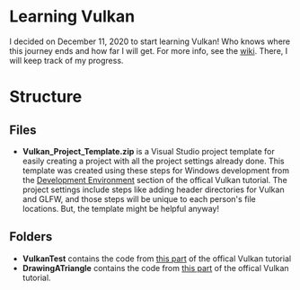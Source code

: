 # Learning Vulkan
I decided on December 11, 2020 to start learning Vulkan! Who knows where this journey ends and how far I will get. For more info, see the [wiki](https://github.com/kwilson33/learning-vulkan/wiki). There, I will keep track of my progress.

# Structure

## Files
* **Vulkan_Project_Template.zip** is a Visual Studio project template for easily creating a project with all the project settings already done. This template was created using these steps for Windows development from the [Development Environment](https://vulkan-tutorial.com/Development_environment) section of the offical Vulkan tutorial. The project settings include steps like adding header directories for Vulkan and GLFW, and those steps will be unique to each person's file locations. But, the template might be helpful anyway! 

## Folders
* **VulkanTest** contains the code from [this part](https://vulkan-tutorial.com/Development_environment) of the offical Vulkan tutorial
* **DrawingATriangle** contains the code from [this part](https://vulkan-tutorial.com/Drawing_a_triangle/Setup/Base_code#page_General-structure) of the offical Vulkan tutorial.
